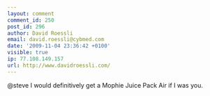 ```yaml
---
layout: comment
comment_id: 250
post_id: 296
author: David Roessli
email: david.roessli@cybmed.com
date: '2009-11-04 23:36:42 +0100'
visible: true
ip: 77.108.149.157
url: http://www.davidroessli.com/
---
```

@steve I would definitively get a Mophie Juice Pack Air if I was you.

